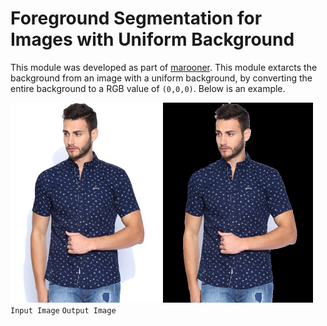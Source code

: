 # Foreground Segmentation for Images with Uniform Background

This module was developed as part of [marooner](https://github.com/amberm291/marooner-final). This module extarcts the background from an image with a uniform background, by converting the entire background to a RGB value of `(0,0,0)`. Below is an example. 

![clean input](images/input.jpg)		![result image](images/result.png)
`Input Image`		`Output Image`

